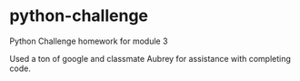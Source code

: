 # python-challenge
Python Challenge homework for module 3

Used a ton of google and classmate Aubrey for assistance with completing code.
